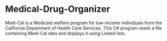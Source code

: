 # Medical-Drug-Organizer
Medi-Cal is a Medicaid welfare program for low-income individuals from the California Department of Health Care Services. This C# program reads a file containing Medi-Cal data and displays it using Linked lists.
